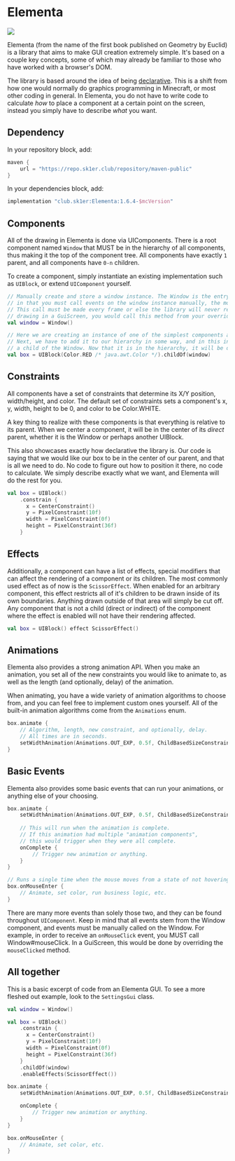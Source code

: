 # Elementa
[![](https://jitpack.io/v/sk1erllc/Elementa.svg)](https://jitpack.io/#sk1erllc/Elementa)

Elementa (from the name of the first book published on Geometry by Euclid) is a library
that aims to make GUI creation extremely simple. It's based on a couple key concepts, some of which
may already be familiar to those who have worked with a browser's DOM.

The library is based around the idea of being [declarative](https://en.wikipedia.org/wiki/Declarative_programming).
This is a shift from how one would normally do graphics programming in Minecraft, or most other coding in general.
In Elementa, you do not have to write code to calculate _how_ to place a component at a certain point on the screen,
instead you simply have to describe _what_ you want.

## Dependency

In your repository block, add:
```groovy
maven {
    url = "https://repo.sk1er.club/repository/maven-public"
}
```

In your dependencies block, add:

```groovy
implementation "club.sk1er:Elementa:1.6.4-$mcVersion"
```

## Components

All of the drawing in Elementa is done via UIComponents. There is a root component named `Window`
that MUST be in the hierarchy of all components, thus making it the top of the component tree. 
All components have exactly `1` parent, and all components have `0-n` children.

To create a component, simply instantiate an existing implementation such as `UIBlock`, 
or extend `UIComponent` yourself.

```kotlin
// Manually create and store a window instance. The Window is the entry point for Elementa's event system,
// in that you must call events on the window instance manually, the most common of which would be Window#draw.
// This call must be made every frame or else the library will never render your components. In the case of
// drawing in a GuiScreen, you would call this method from your overriden GuiScreen#drawScreen method.
val window = Window()

// Here we are creating an instance of one of the simplest components available, a UIBlock.
// Next, we have to add it to our hierarchy in some way, and in this instance we want it to be
// a child of the Window. Now that it is in the hierarchy, it will be drawn when we render our Window.
val box = UIBlock(Color.RED /* java.awt.Color */).childOf(window)
```

## Constraints

All components have a set of constraints that determine its X/Y position, width/height, and color.
The default set of constraints sets a component's x, y, width, height to be 0, and color to be Color.WHITE.

A key thing to realize with these components is that everything is relative to its parent. When we
center a component, it will be in the center of its _direct_ parent, whether it is the Window or
perhaps another UIBlock.

This also showcases exactly how declarative the library is. Our code is saying that we would like our box
to be in the center of our parent, and that is all we need to do. No code to figure out how to position it there,
no code to calculate. We simply describe exactly what we want, and Elementa will do the rest for you.

```kotlin
val box = UIBlock()
    .constrain {
      x = CenterConstraint()
      y = PixelConstraint(10f)
      width = PixelConstraint(0f)
      height = PixelConstraint(36f)
    }
```

## Effects

Additionally, a component can have a list of effects, special modifiers that can affect the rendering of
a component or its children. The most commonly used effect as of now is the `ScissorEffect`. When enabled for
an arbitrary component, this effect restricts all of it's children to be drawn inside of its own boundaries.
Anything drawn outside of that area will simply be cut off. Any component that is not a child (direct or indirect)
of the component where the effect is enabled will not have their rendering affected.

```kotlin
val box = UIBlock() effect ScissorEffect()
```

## Animations

Elementa also provides a strong animation API. When you make an animation, you set all of the
new constraints you would like to animate to, as well as the length (and optionally, delay)
of the animation.

When animating, you have a wide variety of animation algorithms to choose from, and you can
feel free to implement custom ones yourself. All of the built-in animation algorithms come from
the `Animations` enum.

```kotlin
box.animate {
    // Algorithm, length, new constraint, and optionally, delay.
    // All times are in seconds.
    setWidthAnimation(Animations.OUT_EXP, 0.5f, ChildBasedSizeConstraint(2f))
}
``` 

## Basic Events

Elementa also provides some basic events that can run your animations, or anything else of your choosing.

```kotlin
box.animate {
    setWidthAnimation(Animations.OUT_EXP, 0.5f, ChildBasedSizeConstraint(2f))
    
    // This will run when the animation is complete.
    // If this animation had multiple "animation components",
    // this would trigger when they were all complete.
    onComplete {
        // Trigger new animation or anything.    
    }
}

// Runs a single time when the mouse moves from a state of not hovering to hovering.
box.onMouseEnter {
    // Animate, set color, run business logic, etc.
}
```

There are many more events than solely those two, and they can be found throughout `UIComponent`.
Keep in mind that all events stem from the Window component, and events must be manually
called on the Window. For example, in order to receive an `onMouseClick` event,
you MUST call Window#mouseClick. In a GuiScreen, this would be done by overriding the `mouseClicked`
method.

## All together

This is a basic excerpt of code from an Elementa GUI. To see a more fleshed out
example, look to the `SettingsGui` class.

```kotlin
val window = Window()

val box = UIBlock()
    .constrain {
      x = CenterConstraint()
      y = PixelConstraint(10f)
      width = PixelConstraint(0f)
      height = PixelConstraint(36f)
    }
    .childOf(window)
    .enableEffects(ScissorEffect())

box.animate {
    setWidthAnimation(Animations.OUT_EXP, 0.5f, ChildBasedSizeConstraint(2f))

    onComplete {
        // Trigger new animation or anything.    
    }
}

box.onMouseEnter {
    // Animate, set color, etc.
}
```
